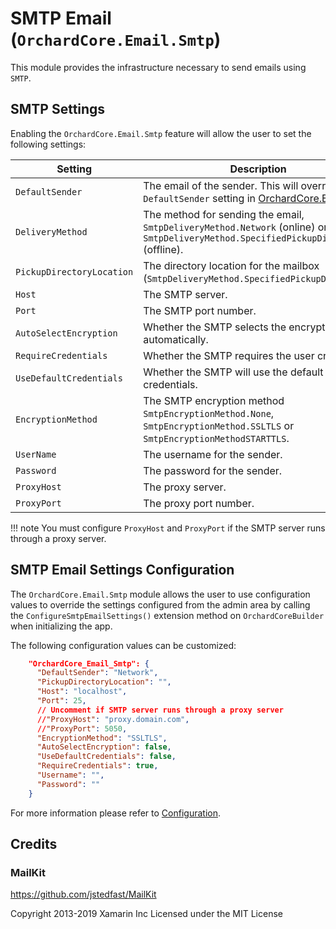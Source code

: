 # SMTP Email (`OrchardCore.Email.Smtp`)

This module provides the infrastructure necessary to send emails using `SMTP`.

## SMTP Settings

Enabling the `OrchardCore.Email.Smtp` feature will allow the user to set the following settings:

| Setting | Description |
| --- | --- |
| `DefaultSender` | The email of the sender. This will override the `DefaultSender` setting in [OrchardCore.Email](../Email/README.md). |
| `DeliveryMethod` | The method for sending the email, `SmtpDeliveryMethod.Network` (online) or `SmtpDeliveryMethod.SpecifiedPickupDirectory` (offline). |
| `PickupDirectoryLocation` | The directory location for the mailbox (`SmtpDeliveryMethod.SpecifiedPickupDirectory`). |
| `Host` | The SMTP server. |
| `Port` | The SMTP port number. |
| `AutoSelectEncryption` | Whether the SMTP selects the encryption automatically. |
| `RequireCredentials` | Whether the SMTP requires the user credentials. |
| `UseDefaultCredentials` | Whether the SMTP will use the default credentials. |
| `EncryptionMethod` | The SMTP encryption method `SmtpEncryptionMethod.None`, `SmtpEncryptionMethod.SSLTLS` or `SmtpEncryptionMethodSTARTTLS`. |
| `UserName` | The username for the sender. |
| `Password` | The password for the sender. |
| `ProxyHost` | The proxy server. |
| `ProxyPort` | The proxy port number. |

!!! note
    You must configure `ProxyHost` and `ProxyPort` if the SMTP server runs through a proxy server.

## SMTP Email Settings Configuration

The `OrchardCore.Email.Smtp` module allows the user to use configuration values to override the settings configured from the admin area by calling the `ConfigureSmtpEmailSettings()` extension method on `OrchardCoreBuilder` when initializing the app.

The following configuration values can be customized:

```json
    "OrchardCore_Email_Smtp": {
      "DefaultSender": "Network",
      "PickupDirectoryLocation": "",
      "Host": "localhost",
      "Port": 25,
      // Uncomment if SMTP server runs through a proxy server
      //"ProxyHost": "proxy.domain.com",
      //"ProxyPort": 5050,
      "EncryptionMethod": "SSLTLS",
      "AutoSelectEncryption": false,
      "UseDefaultCredentials": false,
      "RequireCredentials": true,
      "Username": "",
      "Password": ""
    }
```

For more information please refer to [Configuration](../../core/Configuration/README.md).

## Credits

### MailKit

<https://github.com/jstedfast/MailKit>

Copyright 2013-2019 Xamarin Inc
Licensed under the MIT License
